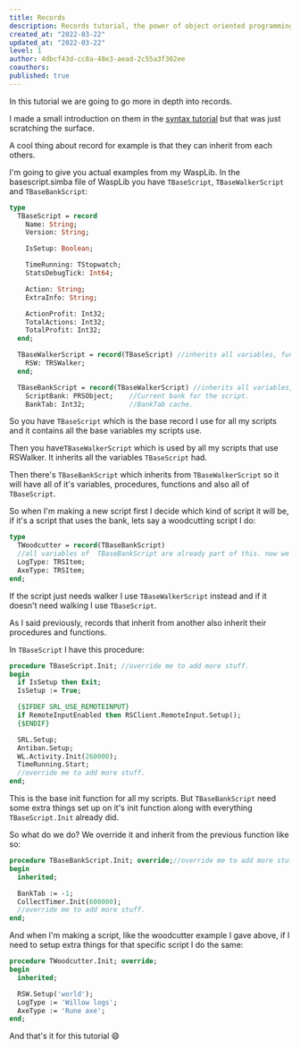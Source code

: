 ```yaml
---
title: Records
description: Records tutorial, the power of object oriented programming.
created_at: "2022-03-22"
updated_at: "2022-03-22"
level: 1
author: 4dbcf43d-cc8a-48e3-aead-2c55a3f302ee
coauthors:
published: true
---
```


In this tutorial we are going to go more in depth into records.

I made a small introduction on them in the [syntax tutorial](https://waspscripts.com/tutorials/lape-syntax-by-torwent) but that was just scratching the surface.

A cool thing about record for example is that they can inherit from each others.

I'm going to give you actual examples from my WaspLib.
In the basescript.simba file of WaspLib you have `TBaseScript`, `TBaseWalkerScript` and `TBaseBankScript`:

```pascal
type
  TBaseScript = record
    Name: String;
    Version: String;

    IsSetup: Boolean;

    TimeRunning: TStopwatch;
    StatsDebugTick: Int64;

    Action: String;
    ExtraInfo: String;

    ActionProfit: Int32;
    TotalActions: Int32;
    TotalProfit: Int32;
  end;

  TBaseWalkerScript = record(TBaseScript) //inherits all variables, functions and procedures of TBaseScript.
    RSW: TRSWalker;
  end;

  TBaseBankScript = record(TBaseWalkerScript) //inherits all variables, functions and procedures of TBaseWalkerScript.
    ScriptBank: PRSObject;    //Current bank for the script.
    BankTab: Int32;           //BankTab cache.
```

So you have `TBaseScript` which is the base record I use for all my scripts and it contains all the base variables my scripts use.

Then you have`TBaseWalkerScript` which is used by all my scripts that use RSWalker.
It inherits all the variables `TBaseScript` had.

Then there's `TBaseBankScript` which inherits from `TBaseWalkerScript` so it will have all of it's variables, procedures, functions and also all of `TBaseScript`.

So when I'm making a new script first I decide which kind of script it will be, if it's a script that uses the bank, lets say a woodcutting script I do:

```pascal
type
  TWoodcutter = record(TBaseBankScript)
  //all variables of  TBaseBankScript are already part of this. now we add extra stuff we need.
  LogType: TRSItem;
  AxeType: TRSItem;
end;
```

If the script just needs walker I use `TBaseWalkerScript` instead and if it doesn't need walking I use `TBaseScript`.

As I said previously, records that inherit from another also inherit their procedures and functions.

In `TBaseScript` I have this procedure:

```pascal
procedure TBaseScript.Init; //override me to add more stuff.
begin
  if IsSetup then Exit;
  IsSetup := True;

  {$IFDEF SRL_USE_REMOTEINPUT}
  if RemoteInputEnabled then RSClient.RemoteInput.Setup();
  {$ENDIF}

  SRL.Setup;
  Antiban.Setup;
  WL.Activity.Init(260000);
  TimeRunning.Start;
  //override me to add more stuff.
end;
```

This is the base init function for all my scripts. But `TBaseBankScript` need some extra things set up on it's init function along with everything `TBaseScript.Init` already did.

So what do we do?
We override it and inherit from the previous function like so:

```pascal
procedure TBaseBankScript.Init; override;//override me to add more stuff.
begin
  inherited;

  BankTab := -1;
  CollectTimer.Init(600000);
  //override me to add more stuff.
end;
```

And when I'm making a script, like the woodcutter example I gave above, if I need to setup extra things for that specific script I do the same:

```pascal
procedure TWoodcutter.Init; override;
begin
  inherited;

  RSW.Setup('world');
  LogType := 'Willow logs';
  AxeType := 'Rune axe';
end;
```

And that's it for this tutorial 😄
